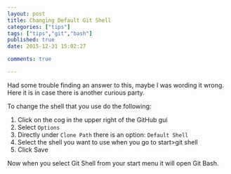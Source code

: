 ```yaml
---
layout: post
title: Changing Default Git Shell
categories: ["tips"]
tags: ["tips","git","bash"]
published: true
date: 2015-12-31 15:02:27

comments: true

---
```

Had some trouble finding an answer to this, maybe I was wording it wrong. Here it is in case there is another curious party. 

To change the shell that you use do the following:

 1. Click on the cog in the upper right of the GitHub gui
 2. Select `Options`
 3. Directly under `Clone Path` there is an option: `Default Shell`
 4. Select the shell you want to use when you go to start>git shell
 5. Click Save

Now when you select Git Shell from your start menu it will open Git Bash.
